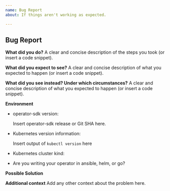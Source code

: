 ```yaml
---
name: Bug Report
about: If things aren't working as expected.

---
```


## Bug Report

<!-- 
Thanks for filing an issue! Before hitting the button, please answer these questions.

Fill in as much of the template below as you can. If you leave out information, we can't help you as well.
-->

**What did you do?**
A clear and concise description of the steps you took (or insert a code snippet).

**What did you expect to see?**
A clear and concise description of what you expected to happen (or insert a code snippet).

**What did you see instead? Under which circumstances?**
A clear and concise description of what you expected to happen (or insert a code snippet).


**Environment**
* operator-sdk version:

  Insert operator-sdk release or Git SHA here.

* Kubernetes version information:

  Insert output of `kubectl version` here

* Kubernetes cluster kind: 

* Are you writing your operator in ansible, helm, or go?

**Possible Solution**
<!--- Only if you have suggestions on a fix for the bug -->

**Additional context**
Add any other context about the problem here.
